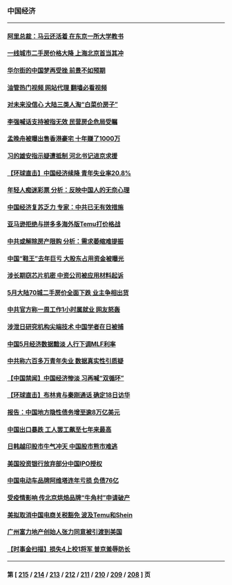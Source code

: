 ### 中国经济
---
#### [阿里总裁：马云还活着 在东京一所大学教书](../../pages/ncid283/n14017636.md?06171645) 
#### [一线城市二手房价格大降 上海北京首当其冲](../../pages/ncid283/n14017349.md?06171645) 
#### [华尔街的中国梦再受挫 前景不如预期](../../pages/ncid283/n14017559.md?06171645) 
#### [油管热门视频 网站代理 翻墙必看视频](http://138.2.39.72:81/youtube.html?epic-marker?06171645)
#### [对未来没信心 大陆三类人淘“白菜价房子”](../../pages/ncid283/n14017549.md?06171645) 
#### [李强喊话支持被指无效 民营房企危局受瞩](../../pages/ncid283/n14017355.md?06171645) 
#### [孟晚舟被曝出售香港豪宅 十年赚了1000万](../../pages/ncid283/n14017411.md?06171645) 
#### [习的雄安指示疑遭抵制 河北书记进京求援](../../pages/ncid283/n14017212.md?06171645) 
#### [【环球直击】中国经济续降 青年失业率20.8%](../../pages/ncid283/n14017323.md?06171645) 
#### [年轻人痴迷彩票 分析：反映中国人的无奈心理](../../pages/ncid283/n14017234.md?06171645) 
#### [中国经济复苏乏力 专家：中共已无有效措施](../../pages/ncid283/n14016802.md?06171645) 
#### [亚马逊拒绝与拼多多海外版Temu打价格战](../../pages/ncid283/n14017047.md?06171645) 
#### [中共或解除房产限购 分析：需求萎缩难提振](../../pages/ncid283/n14017081.md?06171645) 
#### [中国“鞋王”去年巨亏 大股东占用资金被曝光](../../pages/ncid283/n14016971.md?06171645) 
#### [涉长期窃芯片机密 中资公司被应用材料起诉](../../pages/ncid283/n14016854.md?06171645) 
#### [5月大陆70城二手房价全面下跌 业主争相出货](../../pages/ncid283/n14016555.md?06171645) 
#### [中共官方称一周工作1小时属就业 网友怒轰](../../pages/ncid283/n14016683.md?06171645) 
#### [涉泄日研究机构尖端技术 中国学者在日被捕](../../pages/ncid283/n14016673.md?06171645) 
#### [中国5月经济数据黯淡 人行下调MLF利率](../../pages/ncid283/n14016538.md?06171645) 
#### [中共称六百多万青年失业 数据真实性引质疑](../../pages/ncid283/n14016491.md?06171645) 
#### [【中国禁闻】中国经济惨淡 习再喊“双循环”](../../pages/ncid283/n14016225.md?06171645) 
#### [【环球直击】布林肯与秦刚通话 确定18日访华](../../pages/ncid283/n14016228.md?06171645) 
#### [报告：中国地方隐性债务增至逾8万亿美元](../../pages/ncid283/n14016470.md?06171645) 
#### [中国出口暴跌 工人罢工飙至七年来最高](../../pages/ncid283/n14016379.md?06171645) 
#### [日韩越印股市牛气冲天 中国股市熊市难逃](../../pages/ncid283/n14016452.md?06171645) 
#### [美国投资银行放弃部分中国IPO授权](../../pages/ncid283/n14016285.md?06171645) 
#### [中国电动车品牌阿维塔连年亏损 负债76亿](../../pages/ncid283/n14016277.md?06171645) 
#### [受疫情影响 传北京烘焙品牌“牛角村”申请破产](../../pages/ncid283/n14016256.md?06171645) 
#### [美拟取消中国电商关税豁免 波及Temu和Shein](../../pages/ncid283/n14016163.md?06171645) 
#### [广州富力地产创始人张力同意被引渡到美国](../../pages/ncid283/n14016177.md?06171645) 
#### [【时事金扫描】损失4上校1将军 普京羞辱防长](../../pages/ncid283/n14016107.md?06171645) 

---
#### 第 [ [215](./215.md?06171645) / [214](./214.md?06171645) / [213](./213.md?06171645) / [212](./212.md?06171645) / [211](./211.md?06171645) / [210](./210.md?06171645) / [209](./209.md?06171645) / [208](./208.md?06171645) ] 页
